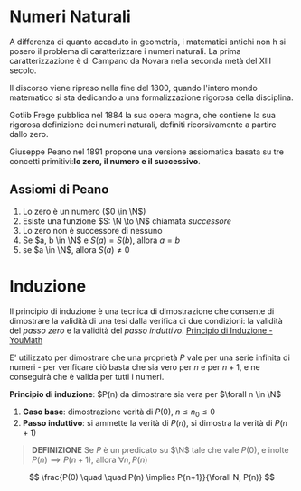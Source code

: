 # Numeri Naturali
A differenza di quanto accaduto in geometria, i matematici antichi non h si posero il problema di caratterizzare i numeri naturali. La prima caratterizzazione è di Campano da Novara nella seconda metà del XIII secolo. 

Il discorso viene ripreso nella fine del 1800, quando l'intero mondo matematico si sta dedicando a una formalizzazione rigorosa della disciplina. 

Gotlib Frege pubblica nel 1884 la sua opera magna, che contiene la sua rigorosa definizione dei numeri naturali, definiti ricorsivamente a partire dallo zero.

Giuseppe Peano nel 1891 propone una versione assiomatica basata su tre concetti primitivi:**lo zero, il numero e il successivo**.

## Assiomi di Peano
1. Lo zero è un numero ($0 \in \N$)
2. Esiste una funzione $S: \N \to \N$ chiamata *successore*
3. Lo zero non è successore di nessuno
4. Se $a, b \in \N$ e $S(a) = S(b)$, allora $a = b$
5. se $a \in \N$, allora $S(a) \not = 0$

# Induzione
Il principio di induzione è una tecnica di dimostrazione che consente di dimostrare la validità di una tesi dalla verifica di due condizioni: la validità del *passo zero* e la validità del *passo induttivo*. [Principio di Induzione - YouMath](https://www.youmath.it/lezioni/analisi-matematica/successioni/701-dimostrazioni-con-il-principio-di-induzione.html)

E' utilizzato per dimostrare che una proprietà $P$ vale per una serie infinita di numeri - per verificare ciò basta che sia vero per $n$ e per $n + 1$, e ne conseguirà che è valida per tutti i numeri. 

**Principio di induzione**: $P(n) da dimostrare sia vera per $\forall n \in \N$

1. **Caso base**: dimostrazione verità di $P(0), \ n \leq n_{0} \leq 0$
2. **Passo induttivo**: si ammette la verità di $P(n)$, si dimostra la verità di $P(n+1)$

>**DEFINIZIONE**
>Se $P$ è un predicato su $\N$ tale che vale $P(0)$, e inolte $P(n) \implies P(n + 1)$, allora $\forall n, P(n)$

$$
\frac{P(0) \quad \quad P(n) \implies P{n+1}}{\forall N, P(n)}
$$